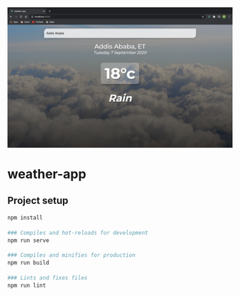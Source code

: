 <img src="https://github.com/Eyoatam/Weather-App/blob/master/src/assets/siteimg.png">

# weather-app

## Project setup
``` bash
npm install

### Compiles and hot-reloads for development
npm run serve

### Compiles and minifies for production
npm run build

### Lints and fixes files
npm run lint
```
